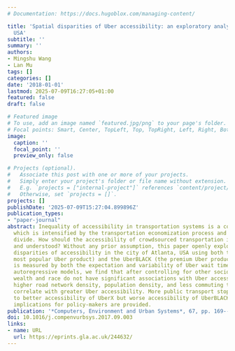 ```yaml
---
# Documentation: https://docs.hugoblox.com/managing-content/

title: 'Spatial disparities of Uber accessibility: an exploratory analysis in Atlanta,
  USA'
subtitle: ''
summary: ''
authors:
- Mingshu Wang
- Lan Mu
tags: []
categories: []
date: '2018-01-01'
lastmod: 2025-07-09T16:27:05+01:00
featured: false
draft: false

# Featured image
# To use, add an image named `featured.jpg/png` to your page's folder.
# Focal points: Smart, Center, TopLeft, Top, TopRight, Left, Right, BottomLeft, Bottom, BottomRight.
image:
  caption: ''
  focal_point: ''
  preview_only: false

# Projects (optional).
#   Associate this post with one or more of your projects.
#   Simply enter your project's folder or file name without extension.
#   E.g. `projects = ["internal-project"]` references `content/project/deep-learning/index.md`.
#   Otherwise, set `projects = []`.
projects: []
publishDate: '2025-07-09T15:27:04.899896Z'
publication_types:
- "paper-journal"
abstract: Inequality of accessibility in transportation systems is a constant concern,
  which is intensified by the transportation economization process and the digital
  divide. How should the accessibility of crowdsourced transportation is measured
  and understood? Without any prior assumption, this paper openly explores spatial
  disparities of accessibility in the city of Atlanta, USA using both the UberX (the
  most popular Uber product) and the UberBLACK (the premium Uber product) data. Accessibility
  is measured by both the expectation and variability of Uber wait time. With spatial
  autoregressive models, we find that after controlling for other socioeconomic factors,
  wealth and race do not have significant associations with Uber accessibility. Additionally,
  higher road network density, population density, and less commuting time to work
  correlate with greater Uber accessibility. More public transport stops are related
  to better accessibility of UberX but worse accessibility of UberBLACK. Finally,
  implications for policy-makers are provided.
publication: '*Computers, Environment and Urban Systems*, 67, pp. 169--175'
doi: 10.1016/j.compenvurbsys.2017.09.003
links:
- name: URL
  url: https://eprints.gla.ac.uk/244632/
---
```

